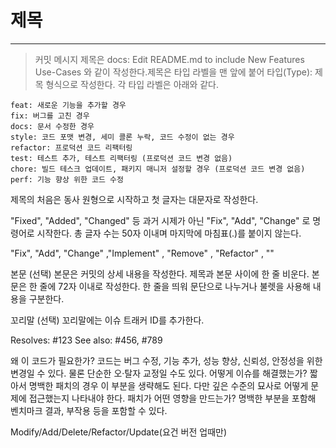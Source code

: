 # 제목

---

> 커밋 메시지 제목은 docs: Edit README.md to include New Features Use-Cases 와 같이 작성한다.제목은 타입 라벨을 맨 앞에 붙어 타입(Type): 제목 형식으로 작성한다. 각 타입 라벨은 아래와 같다.



```
feat: 새로운 기능을 추가할 경우
fix: 버그를 고친 경우
docs: 문서 수정한 경우
style: 코드 포맷 변경, 세미 콜론 누락, 코드 수정이 없는 경우
refactor: 프로덕션 코드 리팩터링
test: 테스트 추가, 테스트 리팩터링 (프로덕션 코드 변경 없음)
chore: 빌드 테스크 업데이트, 패키지 매니저 설정할 경우 (프로덕션 코드 변경 없음)
perf: 기능 향상 위한 코드 수정
```



제목의 처음은 동사 원형으로 시작하고 첫 글자는 대문자로 작성한다. 

"Fixed", "Added", "Changed" 등 과거 시제가 아닌 "Fix", "Add", "Change" 로 명령어로 시작한다. 
총 글자 수는 50자 이내며 마지막에 마침표(.)를 붙이지 않는다.



"Fix", "Add", "Change" ,"Implement" , "Remove" , "Refactor" , ""



본문 (선택)
본문은 커밋의 상세 내용을 작성한다. 제목과 본문 사이에 한 줄 비운다. 본문은 한 줄에 72자 이내로 작성한다. 
한 줄을 띄워 문단으로 나누거나 불렛을 사용해 내용을 구분한다.

꼬리말 (선택)
꼬리말에는 이슈 트래커 ID를 추가한다.

Resolves: #123
See also: #456, #789

왜 이 코드가 필요한가? 코드는 버그 수정, 기능 추가, 성능 향상, 신뢰성, 안정성을 위한 변경일 수 있다. 물론 단순한 오·탈자 교정일 수도 있다.
어떻게 이슈를 해결했는가? 짧아서 명백한 패치의 경우 이 부분을 생략해도 된다. 
다만 깊은 수준의 묘사로 어떻게 문제에 접근했는지 나타내야 한다.
패치가 어떤 영향을 만드는가? 명백한 부분을 포함해 벤치마크 결과, 부작용 등을 포함할 수 있다.

Modify/Add/Delete/Refactor/Update(요건 버전 업때만)